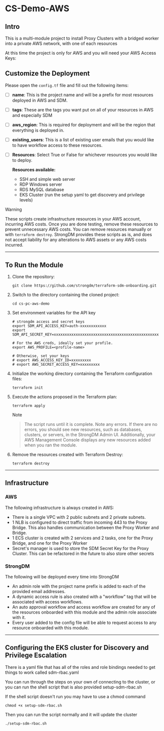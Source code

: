 # CS-Demo-AWS

## Intro

This is a multi-module project to install Proxy Clusters with a bridged worker into a private AWS network, with one of each resources

At this time the project is only for AWS and you will need your AWS Access Keys:

## Customize the Deployment

Please open the `config.tf` file and fill out the following items:

- [ ] **name**: This is the project name and will be a prefix for most resources deployed in AWS and SDM.
- [ ] **tags**: These are the tags you want put on all of your resources in AWS and especially SDM
- [ ] **aws_region**: This is required for deployment and will be the region that everything is deployed in.
- [ ] **existing_users**: This is a list of existing user emails that you would like to have workflow access to these resources.
- [ ] **Resources**: Select True or False for whichever resources you would like to deploy.

  **Resources available:**

  - SSH and simple web server
  - RDP Windows server
  - RDS MySQL database
  - EKS Cluster (run the setup yaml to get discovery and privilege levels)

> [!WARNING]
> These scripts create infrastructure resources in your AWS account, incurring AWS costs. Once you are done testing, remove these resources to prevent unnecessary AWS costs. You can remove resources manually or with `terraform destroy`. StrongDM provides these scripts as is, and does not accept liability for any alterations to AWS assets or any AWS costs incurred.

---

## To Run the Module

1. Clone the repository:

   ```shell
   git clone https://github.com/strongdm/terraform-sdm-onboarding.git
   ```

2. Switch to the directory containing the cloned project:

   ```shell
   cd cs-pc-aws-demo
   ```

3. Set environment variables for the API key

   ```shell
   # strongdm access and secret keys
   export SDM_API_ACCESS_KEY=auth-xxxxxxxxxxxx
   export SDM_API_SECRET_KEY=xxxxxxxxxxxxxxxxxxxxxxxxxxxxxxxxxxxxxxxxxxxxxxxx

   # For the AWS creds, ideally set your profile.
   export AWS_PROFILE=<profile-name>

   # Otherwise, set your keys
   # export AWS_ACCESS_KEY_ID=xxxxxxxxx
   # export AWS_SECRET_ACCESS_KEY=xxxxxxxxx
   ```

4. Initialize the working directory containing the Terraform configuration files:

   ```shell
   terraform init
   ```

5. Execute the actions proposed in the Terraform plan:

   ```shell
   terraform apply
   ```

   > [!NOTE]

   > The script runs until it is complete. Note any errors. If there are no errors, you should see new resources, such as databases, clusters, or servers, in the StrongDM Admin UI. Additionally, your AWS Management Console displays any new resources added when you ran the module.

6. Remove the resources created with Terraform Destroy:

   ```shell
   terraform destroy
   ```

---

## Infrastructure

### AWS

The following infrastructure is always created in AWS:

- There is a single VPC with 2 public subnets and 2 private subnets.
- 1 NLB is configured to direct traffic from incoming 443 to the Proxy Bridge. This also handles communication between the Proxy Worker and Bridge.
- 1 ECS cluster is created with 2 services and 2 tasks, one for the Proxy Bridge, and one for the Proxy Worker
- Secret's manager is used to store the SDM Secret Key for the Proxy Cluster. This can be refactored in the future to also store other secrets

### StrongDM

The following will be deployed every time into StrongDM

- An admin role with the project name prefix is added to each of the provided email addresses.
- A dynamic access rule is also created with a "workflow" tag that will be associated with access workflows.
- An auto approval workflow and access workflow are created for any of the resources onboarded with this module and the admin role associate with it.
- Every user added to the config file will be able to request access to any resource onboarded with this module.

---

## Configuring the EKS cluster for Discovery and Privilege Escalation

There is a yaml file that has all of the roles and role bindings needed to get things to work called sdm-rbac.yaml

You can run through the steps on your own of connecting to the cluster, or you can run the shell script that is also provided setup-sdm-rbac.sh

If the shell script doesn't run you may have to use a chmod command

```shell
chmod +x setup-sdm-rbac.sh
```

Then you can run the script normally and it will update the cluster

```shell
./setup-sdm-rbac.sh
```
